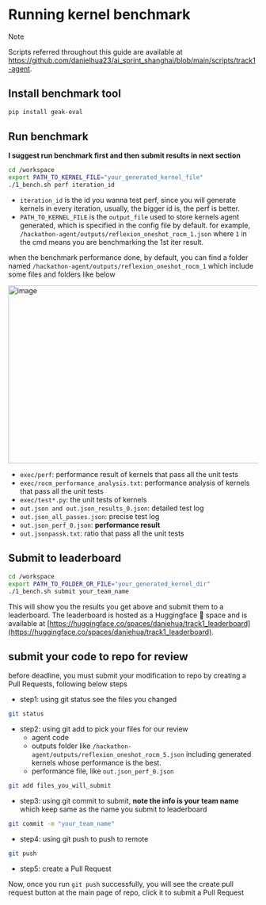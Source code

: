 # Running kernel benchmark

> [!NOTE]  
> Scripts referred throughout this guide are available at https://github.com/danielhua23/ai_sprint_shanghai/blob/main/scripts/track1-agent.

## Install benchmark tool

```bash
pip install geak-eval
```

## Run benchmark

**I suggest run benchmark first and then submit results in next section**

```bash
cd /workspace
export PATH_TO_KERNEL_FILE="your_generated_kernel_file"
./1_bench.sh perf iteration_id
```
* `iteration_id` is the id you wanna test perf, since you will generate kernels in every iteration, usually, the bigger id is, the perf is better.
* `PATH_TO_KERNEL_FILE` is the `output_file` used to store kernels agent generated, which is specified in the config file by default. for example, `/hackathon-agent/outputs/reflexion_oneshot_rocm_1.json` where `1` in the cmd means you are benchmarking the 1st iter result.

when the benchmark performance done, by default, you can find a folder named `/hackathon-agent/outputs/reflexion_oneshot_rocm_1` which include some files and folders like below

<img width="959" height="359" alt="image" src="https://github.com/user-attachments/assets/910a1cf7-f2b0-4090-9ffa-0ec20b51007e" />

* `exec/perf`: performance result of kernels that pass all the unit tests
* `exec/rocm_performance_analysis.txt`: performance analysis of kernels that pass all the unit tests
* `exec/test*.py`: the unit tests of kernels
* `out.json and out.json_results_0.json`: detailed test log
* `out.json_all_passes.json`: precise test log
* `out.json_perf_0.json`: **performance result**
* `out.jsonpassk.txt`: ratio that pass all the unit tests

## Submit to leaderboard

```bash
cd /workspace
export PATH_TO_FOLDER_OR_FILE="your_generated_kernel_dir"
./1_bench.sh submit your_team_name
```

This will show you the results you get above and submit them to a leaderboard. The leaderboard is hosted 
as a Huggingface 🤗 space and is available at [https://huggingface.co/spaces/daniehua/track1_leaderboard](https://huggingface.co/spaces/daniehua/track1_leaderboard).

## submit your code to repo for review

before deadline, you must submit your modification to repo by creating a Pull Requests, following below steps

* step1: using git status see the files you changed

```bash
git status
```

* step2: using git add to pick your files for our review
    * agent code 
    * outputs folder like `/hackathon-agent/outputs/reflexion_oneshot_rocm_5.json` including generated kernels whose performance is the best. 
    * performance file, like `out.json_perf_0.json`

```bash
git add files_you_will_submit
```

* step3: using git commit to submit, **note the info is your team name** which keep same as the name you submit to leaderboard

```bash
git commit -m "your_team_name"
```

* step4: using git push to push to remote

```bash
git push
```

* step5: create a Pull Request

Now, once you run `git push` successfully, you will see the create pull request button at the main page of repo, click it to submit a Pull Request
